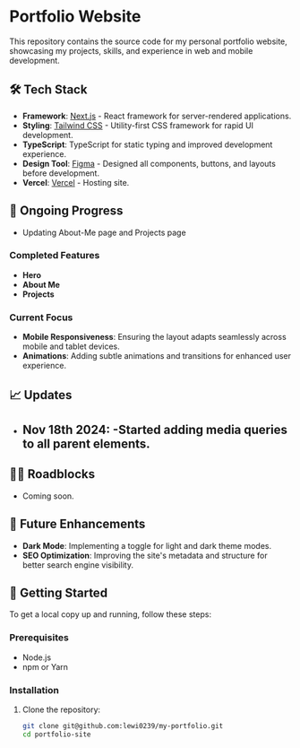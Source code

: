 # Portfolio Website

This repository contains the source code for my personal portfolio website, showcasing my projects, skills, and experience in web and mobile development.

## 🛠️ Tech Stack

- **Framework**: [Next.js](https://nextjs.org/) - React framework for server-rendered applications.
- **Styling**: [Tailwind CSS](https://tailwindcss.com/) - Utility-first CSS framework for rapid UI development.
- **TypeScript**: TypeScript for static typing and improved development experience.
- **Design Tool**: [Figma](https://www.figma.com/) - Designed all components, buttons, and layouts before development.
- **Vercel**: [Vercel](https://my-portfolio-site-49y969f8y-brodie-lewis-projects.vercel.app/) - Hosting site.

## 🚧 Ongoing Progress
- Updating About-Me page and Projects page

### Completed Features
- **Hero**
- **About Me**
- **Projects**

### Current Focus
- **Mobile Responsiveness**: Ensuring the layout adapts seamlessly across mobile and tablet devices.
- **Animations**: Adding subtle animations and transitions for enhanced user experience.

## 📈 Updates
- Nov 18th 2024:
   -Started adding media queries to all parent elements.
   - 

## 🧗‍♂️ Roadblocks
- Coming soon.

## 🌟 Future Enhancements

- **Dark Mode**: Implementing a toggle for light and dark theme modes.
- **SEO Optimization**: Improving the site's metadata and structure for better search engine visibility.

## 🔄 Getting Started

To get a local copy up and running, follow these steps:

### Prerequisites
- Node.js
- npm or Yarn

### Installation
1. Clone the repository:
   ```bash
   git clone git@github.com:lewi0239/my-portfolio.git
   cd portfolio-site

